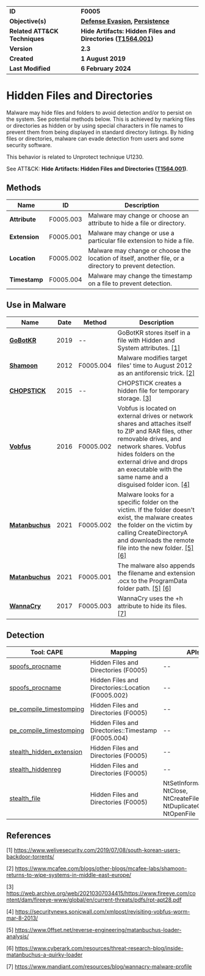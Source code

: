 <table>
<tr>
<td><b>ID</b></td>
<td><b>F0005</b></td>
</tr>
<tr>
<td><b>Objective(s)</b></td>
<td><b><a href="../defense-evasion">Defense Evasion</a>, <a href="../persistence">Persistence</a></b></td>
</tr>
<tr>
<td><b>Related ATT&CK Techniques</b></td>
<td><b>Hide Artifacts: Hidden Files and Directories (<a href="https://attack.mitre.org/techniques/T1564/001/">T1564.001</a>)</b></td>
</tr>
<tr>
<td><b>Version</b></td>
<td><b>2.3</b></td>
</tr>
<tr>
<td><b>Created</b></td>
<td><b>1 August 2019</b></td>
</tr>
<tr>
<td><b>Last Modified</b></td>
<td><b>6 February 2024</b></td>
</tr>
</table>


# Hidden Files and Directories

Malware may hide files and folders to avoid detection and/or to persist on the system. See potential methods below. This is achieved by marking files or directories as hidden or by using special characters in file names to prevent them from being displayed in standard directory listings. By hiding files or directories, malware can evade detection from users and some security software.

This behavior is related to Unprotect technique U1230.

See ATT&CK: **Hide Artifacts: Hidden Files and Directories ([T1564.001](https://attack.mitre.org/techniques/T1564/001/))**.

## Methods

|Name|ID|Description|
|---|---|---|
|**Attribute**|F0005.003|Malware may change or choose an attribute to hide a file or directory.|
|**Extension**|F0005.001|Malware may change or use a particular file extension to hide a file.|
|**Location**|F0005.002|Malware may change or choose the location of itself, another file, or a directory to prevent detection.|
|**Timestamp**|F0005.004|Malware may change the timestamp on a file to prevent detection.|

## Use in Malware

|Name|Date|Method|Description|
|---|---|---|---|
|[**GoBotKR**](../xample-malware/gobotkr.md)|2019|--| GoBotKR stores itself in a file with Hidden and System attributes. [[1]](#1)|
|[**Shamoon**](../xample-malware/shamoon.md)|2012|F0005.004|Malware modifies target files' time to August 2012 as an antiforensic trick. [[2]](#2)|
|[**CHOPSTICK**](../xample-malware/chopstick.md)|2015|--|CHOPSTICK creates a hidden file for temporary storage. [[3]](#3)|
|[**Vobfus**](../xample-malware/vobfus.md)|2016|F0005.002|Vobfus is located on external drives or network shares and attaches itself to ZIP and RAR files, other removable drives, and network shares. Vobfus hides folders on the external drive and drops an executable with the same name and a disguised folder icon. [[4]](#4)|
|[**Matanbuchus**](../xample-malware/matanbuchus.md)|2021|F0005.002|Malware looks for a specific folder on the victim. If the folder doesn't exist, the malware creates the folder on the victim by calling CreateDirectoryA and downloads the remote file into the new folder. [[5]](#5) [[6]](#6)|
|[**Matanbuchus**](../xample-malware/matanbuchus.md)|2021|F0005.001|The malware also appends the filename and extension .ocx to the ProgramData folder path. [[5]](#5) [[6]](#6)|
|[**WannaCry**](../xample-malware/wannacry.md)|2017|F0005.003|WannaCry uses the +h attribute to hide its files. [[7]](#7)|

## Detection

|Tool: CAPE|Mapping|APIs|
|---|---|---|
|[spoofs_procname](https://github.com/CAPESandbox/community/tree/master/modules/signatures/spoofs_procname.py)|Hidden Files and Directories (F0005)|--|
|[spoofs_procname](https://github.com/CAPESandbox/community/tree/master/modules/signatures/spoofs_procname.py)|Hidden Files and Directories::Location (F0005.002)|--|
|[pe_compile_timestomping](https://github.com/CAPESandbox/community/tree/master/modules/signatures/pe_compile_timestomping.py)|Hidden Files and Directories (F0005)|--|
|[pe_compile_timestomping](https://github.com/CAPESandbox/community/tree/master/modules/signatures/pe_compile_timestomping.py)|Hidden Files and Directories::Timestamp (F0005.004)|--|
|[stealth_hidden_extension](https://github.com/CAPESandbox/community/tree/master/modules/signatures/stealth_hidden_extension.py)|Hidden Files and Directories (F0005)|--|
|[stealth_hiddenreg](https://github.com/CAPESandbox/community/tree/master/modules/signatures/stealth_hiddenreg.py)|Hidden Files and Directories (F0005)|--|
|[stealth_file](https://github.com/CAPESandbox/community/tree/master/modules/signatures/stealth_file.py)|Hidden Files and Directories (F0005)|NtSetInformationFile, NtClose, NtCreateFile, NtDuplicateObject, NtOpenFile|

## References

<a name="1">[1]</a> https://www.welivesecurity.com/2019/07/08/south-korean-users-backdoor-torrents/

<a name="2">[2]</a> https://www.mcafee.com/blogs/other-blogs/mcafee-labs/shamoon-returns-to-wipe-systems-in-middle-east-europe/

<a name="3">[3]</a> https://web.archive.org/web/20210307034415/https://www.fireeye.com/content/dam/fireeye-www/global/en/current-threats/pdfs/rpt-apt28.pdf

<a name="4">[4]</a> https://securitynews.sonicwall.com/xmlpost/revisiting-vobfus-worm-mar-8-2013/

<a name="5">[5]</a> https://www.0ffset.net/reverse-engineering/matanbuchus-loader-analysis/

<a name="6">[6]</a> https://www.cyberark.com/resources/threat-research-blog/inside-matanbuchus-a-quirky-loader

<a name="7">[7]</a> https://www.mandiant.com/resources/blog/wannacry-malware-profile